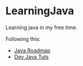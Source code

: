 # LearningJava

Learning java in my free time.

Following this:
 - [Java Roadmap](https://roadmap.sh/java)
 - [Dev Java Tuts](https://dev.java/learn/)